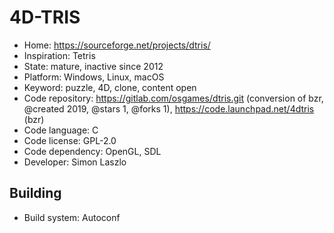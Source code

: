 # 4D-TRIS

- Home: https://sourceforge.net/projects/dtris/
- Inspiration: Tetris
- State: mature, inactive since 2012
- Platform: Windows, Linux, macOS
- Keyword: puzzle, 4D, clone, content open
- Code repository: https://gitlab.com/osgames/dtris.git (conversion of bzr, @created 2019, @stars 1, @forks 1), https://code.launchpad.net/4dtris (bzr)
- Code language: C
- Code license: GPL-2.0
- Code dependency: OpenGL, SDL
- Developer: Simon Laszlo

## Building

- Build system: Autoconf
